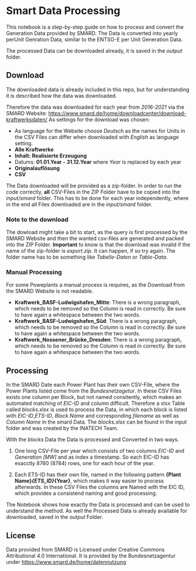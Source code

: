 # Smart Data Processing

This notebook is a step-by-step guide on how to process and convert the Generation Data provided by SMARD.
The Data is converted into yearly perUnit Genration Data, similar to the ENTSO-E per Unit Generation Data.

The processed Data can be downloaded already, it is saved in the _output_ folder. 

## Download
The downloaded data is already included in this repo, but for understanding it is described how the data was downloaded.

Therefore the data was downloaded for each year from _2016-2021_ via the SMARD Website:
https://www.smard.de/home/downloadcenter/download-kraftwerksdaten/
As settings for the download was chosen:
- As language for the Website choose _Deutsch_ as the names for Units in the CSV Files can differ when downloaded with _English_ as language setting.
- __Alle Kraftwerke__
- __Inhalt: Realisierte Erzeugung__
- Datums: __01.01.Year - 31.12.Year__ where _Year_ is replaced by each year 
- __Originalauflösung__
- __CSV__

The Data downloaded will be provided as a zip-folder. In order to run the code correctly, __all__ CSV-Files in the ZIP Folder have to be copied into the _input/smard_ folder. This has to be done for each year independently, where in the end all Files downloaded are in the _input/smard_ folder. 

### Note to the download
The dowload might take a bit to start, as the query is first processed by the SMARD Website and then the wanted csv-files are generated and packed into the ZIP Folder. __Important__ to know is that the download was invalid if the name of the zip-folder is _export.zip_. It can happen, if so try again. The folder name has to be something like _Tabelle-Daten_ or _Table-Data_.

### Manual Processing

For some Poweplants a manual process is requires, as the Download from the SMARD Website is not readable.
- __Kraftwerk_BASF-Ludwigshafen_Mitte__: There is a wrong paragraph, which needs to be removed so the Column is read in correctly. Be sure to have again a whitespace between the two words.
- __Kraftwerk_BASF-Ludwigshafen_Süd__: There is a wrong paragraph, which needs to be removed so the Column is read in correctly. Be sure to have again a whitespace between the two words.
- __Kraftwerk_Nossener_Brücke_Dresden__: There is a wrong paragraph, which needs to be removed so the Column is read in correctly. Be sure to have again a whitespace between the two words.


## Processing
In the SMARD Date each Power Plant has their own CSV-File, where the Power Plants listed come from the _Bundesnetzagetur_. In these CSV Files exists one column per Block, but not named consitently, which makes an automated matching of _EIC-ID_ and column difficult.
Therefore a xlsx Table called _blocks.xlsx_ is used to process the Data, in which each block is listed with _EIC-ID_,_ETS-ID_, _Block Name_ and corresponding _filename_ as well as _Column Name_ in the smard Data. The _blocks.xlsx_ can be found in the input folder and was created by the INATECH Team.

With the _blocks_ Data the Data is processed and Converted in two ways.

1. One long CSV-File per year which consists of two columns _EIC-ID_ and _Generation [MW]_ and as index a timestamp. So each EIC-ID has exacctly 8760 (8784) rows, one for each hour of the year.

1. Each ETS-ID has their own file, named in the following pattern __{Plant Name}_{ETS_ID}_{Year}__, which makes it way easier to process afterwards. In these CSV Files the columns are Named with the EIC ID, which provides a consistend naming and good processing.

The Notebook shows how exactly the Data is processed and can be used to understand the method. As well the Processed Data is already available for downloaded, saved in the _output_ Folder.

## License 
Data provided from SMARD is Licensed under Creative Commons Attributional 4.0 International. It is provided by the Bundesnetzagentur under https://www.smard.de/home/datennutzung 
